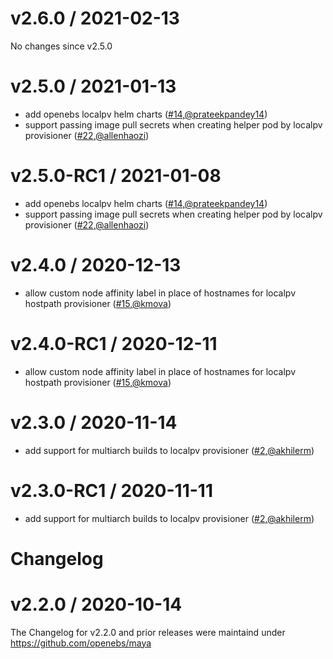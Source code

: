 v2.6.0 / 2021-02-13
========================
No changes since v2.5.0



v2.5.0 / 2021-01-13
========================
* add openebs localpv helm charts ([#14](https://github.com/openebs/dynamic-localpv-provisioner/pull/14),[@prateekpandey14](https://github.com/prateekpandey14))
* support passing image pull secrets when creating helper pod by localpv provisioner ([#22](https://github.com/openebs/dynamic-localpv-provisioner/pull/22),[@allenhaozi](https://github.com/allenhaozi))


v2.5.0-RC1 / 2021-01-08
========================
* add openebs localpv helm charts ([#14](https://github.com/openebs/dynamic-localpv-provisioner/pull/14),[@prateekpandey14](https://github.com/prateekpandey14))
* support passing image pull secrets when creating helper pod by localpv provisioner ([#22](https://github.com/openebs/dynamic-localpv-provisioner/pull/22),[@allenhaozi](https://github.com/allenhaozi))



v2.4.0 / 2020-12-13
========================
* allow custom node affinity label in place of hostnames for localpv hostpath provisioner ([#15](https://github.com/openebs/dynamic-localpv-provisioner/pull/15),[@kmova](https://github.com/kmova))


v2.4.0-RC1 / 2020-12-11
========================
* allow custom node affinity label in place of hostnames for localpv hostpath provisioner ([#15](https://github.com/openebs/dynamic-localpv-provisioner/pull/15),[@kmova](https://github.com/kmova))



v2.3.0 / 2020-11-14
========================
* add support for multiarch builds to localpv provisioner ([#2](https://github.com/openebs/dynamic-localpv-provisioner/pull/2),[@akhilerm](https://github.com/akhilerm))


v2.3.0-RC1 / 2020-11-11
========================
* add support for multiarch builds to localpv provisioner ([#2](https://github.com/openebs/dynamic-localpv-provisioner/pull/2),[@akhilerm](https://github.com/akhilerm))



# Changelog


v2.2.0 / 2020-10-14
========================

The Changelog for v2.2.0 and prior releases were maintaind under https://github.com/openebs/maya

